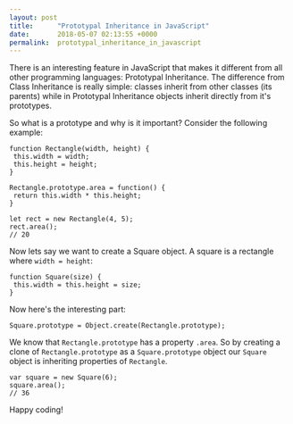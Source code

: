 ```yaml
---
layout: post
title:      "Prototypal Inheritance in JavaScript"
date:       2018-05-07 02:13:55 +0000
permalink:  prototypal_inheritance_in_javascript
---
```



There is an interesting feature in JavaScript that makes it different from all other programming languages: Prototypal Inheritance. The difference from Class Inheritance is really simple: classes inherit from other classes (its parents) while in Prototypal Inheritance objects inherit directly from it's prototypes. 

So what is a prototype and why is it important? Consider the following example: 

```
function Rectangle(width, height) {
 this.width = width;
 this.height = height;
}

Rectangle.prototype.area = function() {
 return this.width * this.height;
}

let rect = new Rectangle(4, 5);
rect.area();
// 20
```

Now lets say we want to create a Square object. A square is a rectangle where `width = height`:

```
function Square(size) {
 this.width = this.height = size;
}
```

Now here's the interesting part: 

```
Square.prototype = Object.create(Rectangle.prototype);
```

We know that `Rectangle.prototype` has a property `.area`. So by creating a clone of `Rectangle.prototype` as a `Square.prototype` object our `Square` object is inheriting properties of `Rectangle`. 

```
var square = new Square(6);
square.area();
// 36
```

Happy coding!


